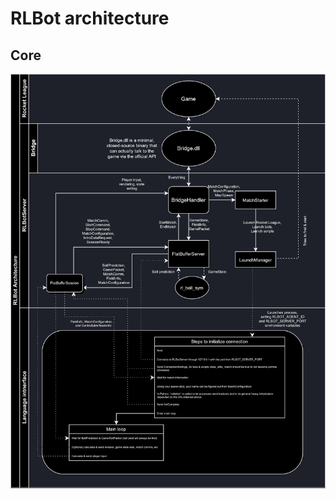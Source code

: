 # RLBot architecture

## Core

![](/img/architecture/v5_diagram.png)

<!-- The original drawio version of the above diagram can be found at `/img/achitecture/v5_diagram.drawio`-->
